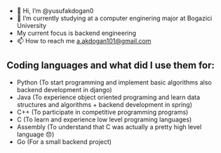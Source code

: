 - 👋 Hi, I’m @yusufakdogan0
- 🌱 I’m currently studying at a computer enginering major at Bogazici University
- My current focus is backend engineering
- 📫 How to reach me a.akdogan101@gmail.com
## Coding languages and what did I use them for:
* Python (To start programming and implement basic algorithms also backend development in django)
* Java (To experience object oriented programing and learn data structures and algorithms + backend development in spring)
* C++ (To participate in competitive programming programs)
* C (To learn and experience low level programing languages)
* Assembly (To understand that C was actually a pretty high level language 😞)
* Go (For a small backend project)

<!---
yusufakdogan0/yusufakdogan0 is a ✨ special ✨ repository because its `README.md` (this file) appears on your GitHub profile.
You can click the Preview link to take a look at your changes.
--->
